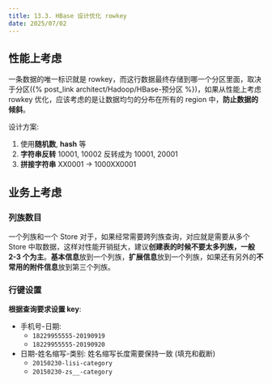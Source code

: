 ```yaml
---
title: 13.3. HBase 设计优化 rowkey
date: 2025/07/02
---
```


## 性能上考虑
一条数据的唯一标识就是 rowkey，而这行数据最终存储到哪一个分区里面，取决于分区({% post_link architect/Hadoop/HBase-预分区 %})，如果从性能上考虑 rowkey 优化，应该考虑的是让数据均匀的分布在所有的 region 中，**防止数据的倾斜**。

设计方案:
1. 使用**随机数**, **hash** 等
2. **字符串反转** 10001, 10002 反转成为 10001, 20001
3. **拼接字符串** XX0001 -> 1000XX0001

## 业务上考虑

### 列族数目
一个列族和一个 Store 对于，如果经常需要跨列族查询，对应就是需要从多个 Store 中取数据，这样对性能开销挺大，建议**创建表的时候不要太多列族，一般 2-3 个为主**。**基本信息**放到一个列族，**扩展信息**放到一个列族，如果还有另外的**不常用的附件信息**放到第三个列族。

### 行键设置

**根据查询要求设置 key**:
* 手机号-日期: 
    * `18229955555-20190919`
    * `18229955555-20190920`
* 日期-姓名缩写-类别: 姓名缩写长度需要保持一致 (填充和截断)
    * `20150230-lisi-category`
    * `20150230-zs__-category`

